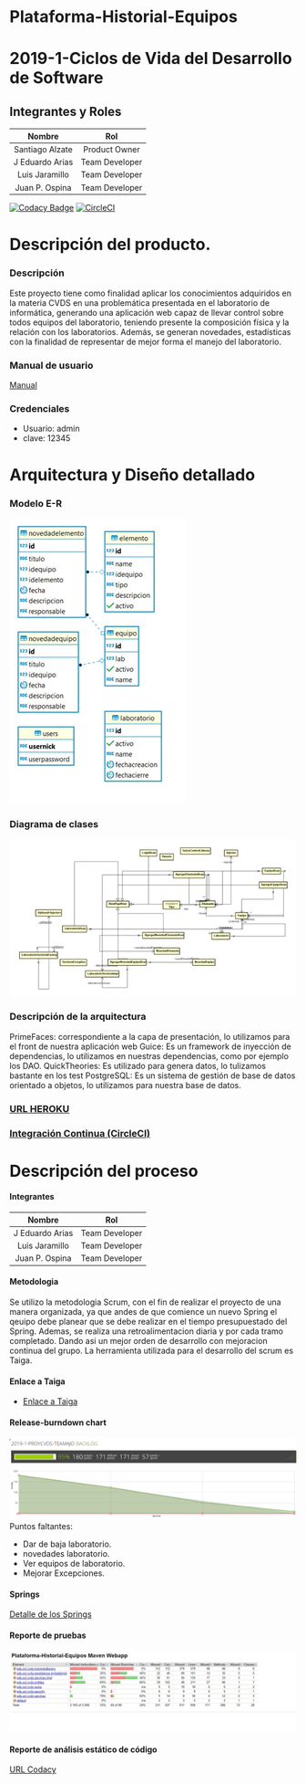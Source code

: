 # Plataforma-Historial-Equipos

# 2019-1-Ciclos de Vida del Desarrollo de Software
## Integrantes y Roles

|     Nombre    |     Rol         |
|:--------------:|:-------------: |
|Santiago Alzate|Product Owner    |
|J Eduardo Arias|Team Developer   |
|Luis Jaramillo |Team Developer   |
|Juan P. Ospina |Team Developer   |

[![Codacy Badge](https://api.codacy.com/project/badge/Grade/a927c494d8f34139a5ac5c5f56ea674e)](https://app.codacy.com/app/AriasAEnima/Plataforma-Historial-Equipos?utm_source=github.com&utm_medium=referral&utm_content=teamajo/Plataforma-Historial-Equipos&utm_campaign=Badge_Grade_Dashboard)
[![CircleCI](https://circleci.com/gh/teamajo/Plataforma-Historial-Equipos.svg?style=svg)](https://circleci.com/gh/teamajo/Plataforma-Historial-Equipos)

# Descripción del producto.
### Descripción 
Este proyecto tiene como finalidad aplicar los conocimientos adquiridos en la materia CVDS en 
una problemática presentada en el laboratorio de informática, generando una aplicación web capaz 
de llevar control sobre todos equipos del laboratorio, teniendo presente la composición física y 
la relación con los laboratorios. Además, se generan novedades, estadísticas con la finalidad de 
representar de mejor forma el manejo del laboratorio.



### Manual de usuario
[Manual](Manual.md)

### Credenciales
+ Usuario: admin
+ clave: 12345


# Arquitectura y Diseño detallado
### Modelo E-R
![](img/DiagramaE-R.jpg)
### Diagrama de clases
![](img/Diagrama-Clases.jpg)
### Descripción de la arquitectura
PrimeFaces: correspondiente a la capa de presentación, lo utilizamos para el front de nuestra aplicación web
Guice: Es un framework de inyección de dependencias, lo utilizamos en nuestras dependencias, como por ejemplo los DAO.
QuickTheories: Es utilizado para genera datos, lo tulizamos bastante en los test
PostgreSQL: Es un sistema de gestión de base de datos orientado a objetos, lo utilizamos para nuestra base de datos.
### [URL HEROKU](https://historial-equipos-app.herokuapp.com/)  
### [Integración Continua (CircleCI)](https://circleci.com/gh/teamajo/Plataforma-Historial-Equipos)

# Descripción del proceso
#### Integrantes
|     Nombre    |     Rol         |
|:--------------:|:-------------: |
|J Eduardo Arias|Team Developer   |
|Luis Jaramillo |Team Developer   |
|Juan P. Ospina |Team Developer   |
#### Metodologia
Se utilizo la metodologia Scrum, con el fin de realizar el proyecto de una manera organizada,
ya que andes de que comience un nuevo Spring el qeuipo debe planear que se debe realizar en 
el tiempo presupuestado del Spring. Ademas, se realiza una retroalimentacion diaria y por cada
tramo completado. Dando asi un mejor orden de desarrollo con mejoracion continua del grupo.
La herramienta utilizada para el desarrollo del scrum es Taiga.

#### Enlace a Taiga
+ [Enlace a Taiga](https://tree.taiga.io/project/qsarjp-historial-de-equipos-labinfo/backlog)

#### Release-burndown chart
![](img/BackLog.png)
Puntos faltantes:
+ Dar de baja laboratorio.
+ novedades laboratorio.
+ Ver equipos de laboratorio.
+ Mejorar Excepciones. 
 
#### Springs
[Detalle de los Springs](img/Springs.md)

#### Reporte de pruebas
![](img/ReprotePruebas.jpg)

#### Reporte de análisis estático de código
[URL Codacy](https://app.codacy.com/app/AriasAEnima/Plataforma-Historial-Equipos?utm_source=github.com&utm_medium=referral&utm_content=teamajo/Plataforma-Historial-Equipos&utm_campaign=Badge_Grade_Dashboard) 





